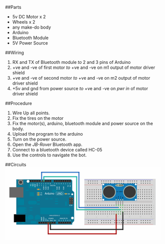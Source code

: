 ##Parts

- 5v DC Motor x 2
- Wheels x 2 
- any make-do body
- Arduino
- Bluetooth Module
- 5V Power Source

##Wiring

1. RX and TX of Bluetooth module *to* 2 and 3 pins of Arduino
2. +ve and -ve of first motor *to* +ve and -ve on m1 output of motor driver shield
3. +ve and -ve of second motor *to* +ve and -ve on m2 output of motor driver shield
4. +5v and gnd from power source *to* +ve and -ve on _pwr in_ of motor driver shield

##Procedure

1. Wire Up all points.
2. Fix the tires on the motor
3. Fix the motor(s), arduino, bluetooth module and power source on the body.
4. Upload the program to the arduino
5. Turn on the power source.
6. Open the _JB-Rover_ Bluetooth app.
7. Connect to a bluetooth device called HC-05
8. Use the controls to navigate the bot.

##Circuits
![Ultrasonic Sensor Wireup](/img/ultrasonic.png "Ultrasonic Sensor Wireup")
